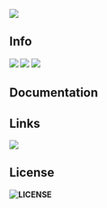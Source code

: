 ![](https://cdn.discordapp.com/attachments/874674873518137455/988202818932461638/BackgroundEraser_20220620_050044506.png)
<b>

<h2>Info</h2>

![](https://img.shields.io/badge/WhiteCore_created_by-Harxi-ff69b4)
![](https://img.shields.io/badge/WhiteCore_verison-0.0.1-ff69b4)
![](https://img.shields.io/github/stars/Huxill/WhiteCore?color=ff69b4&label=WhiteScript%20Stars&logoColor=ff69b4)
<h2>Documentation</h2>


<h2>Links</h2>

[![](https://img.shields.io/discord/980921193949450281?color=ff69b4&label=WhiteScript%20Discord%20Server)](https://discord.gg/cjT9Dpm7vf)

<h2 >License</h2>

![LICENSE](https://img.shields.io/badge/LICENSE-MIT-ff69b4)
</b>
